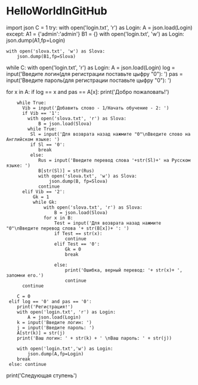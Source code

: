 # HelloWorldInGitHub
import json
C = 1
try:
    with open('login.txt', 'r') as Login:
        A = json.load(Login)
except:
    A1 = {'admin':'admin'}
    B1 = {}
    with open('login.txt', 'w') as Login:
        json.dump(A1,fp=Login)

    with open('slova.txt', 'w') as Slova:
        json.dump(B1,fp=Slova)

while C:
 with open('login.txt', 'r') as Login:
     A = json.load(Login)
 log = input('Введите логин(для регистрации поставьте цыфру "0"): ')
 pas = input('Введите пароль(для регистрации поставьте цыфру "0"): ')

 for x in A:
     if log == x and pas == A[x]:
        print('Добро пожаловать!')

        while True:
          Vib = input('Добавить слово - 1/Начать обучение - 2: ')
          if Vib == '1':
            with open('slova.txt', 'r') as Slova:
                B = json.load(Slova)
            while True:
             Sl = input('Для возврата назад нажмите "0"\nВведите слово на Английском языке: ')
             if Sl == '0':
                break
             else:
                Rus = input('Введите перевод слова '+str(Sl)+' на Русском языке: ')
                B[str(Sl)] = str(Rus)
                with open('slova.txt', 'w') as Slova:
                    json.dump(B, fp=Slova)
                continue
          elif Vib == '2':
              Gk = 1
              while Gk:
                  with open('slova.txt', 'r') as Slova:
                      B = json.load(Slova)
                  for x in B:
                      Test = input('Для возврата назад нажмите "0"\nВведите перевод слова '+ str(B[x])+ ': ')
                      if Test == str(x):
                          continue
                      elif Test == '0':
                          Gk = 0
                          break

                      else:
                          print('Ошибка, верный перевод: '+ str(x)+ ', запомни его.')
                          continue
          continue

        C = 0
     elif log == '0' and pas == '0':
        print('Регистрация!')
        with open('login.txt', 'r') as Login:
            A = json.load(Login)
        k = input('Введите логин: ')
        j = input('Введите пароль: ')
        A[str(k)] = str(j)
        print('Ваш логин: ' + str(k) + ' \nВаш пароль: ' + str(j))

        with open('login.txt','w') as Login:
            json.dump(A,fp=Login)
        break
     else: continue
print('Следующая ступень')
